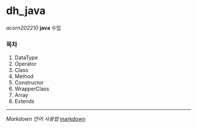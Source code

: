 # dh_java
*acorn202210* **java** 수업

### 목차
1. DataType
1. Operator
1. Class
1. Method
1. Constructor
1. WrapperClass
1. Array
1. Extends

___
*Markdown 언어 사용법*
[markdown](https://heropy.blog/2017/09/30/markdown/)